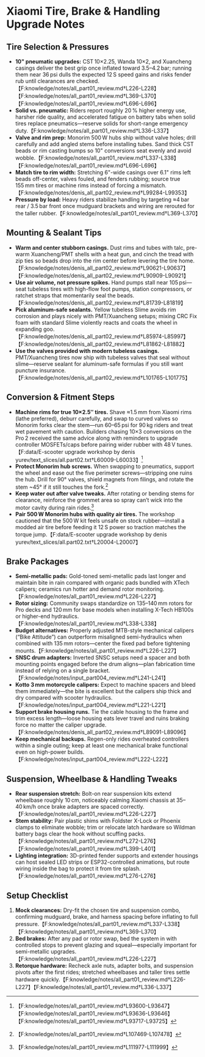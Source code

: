 # Xiaomi Tire, Brake & Handling Upgrade Notes

## Tire Selection & Pressures
- **10" pneumatic upgrades:** CST 10×2.25, Wanda 10×2, and Xuancheng casings deliver the best grip once inflated toward 3.5–4.2 bar; running them near 36 psi dulls the expected 12 S speed gains and risks fender rub until clearances are checked.【F:knowledge/notes/all_part01_review.md†L226-L228】【F:knowledge/notes/all_part01_review.md†L369-L370】【F:knowledge/notes/all_part01_review.md†L696-L696】
- **Solid vs. pneumatic:** Riders report roughly 20 % higher energy use, harsher ride quality, and accelerated fatigue on battery tabs when solid tires replace pneumatics—reserve solids for short-range emergency duty.【F:knowledge/notes/all_part01_review.md†L336-L337】
- **Valve and rim prep:** Monorim 500 W hubs ship without valve holes; drill carefully and add angled stems before installing tubes. Sand thick CST beads or rim casting bumps so 10" conversions seat evenly and avoid wobble.【F:knowledge/notes/all_part01_review.md†L337-L338】【F:knowledge/notes/all_part01_review.md†L696-L696】
- **Match tire to rim width:** Stretching 6"-wide casings over 6.1" rims left beads off-center, valves fouled, and fenders rubbing; source true 155 mm tires or machine rims instead of forcing a mismatch.【F:knowledge/notes/denis_all_part02_review.md†L99284-L99353】
- **Pressure by load:** Heavy riders stabilize handling by targeting ≈4 bar rear / 3.5 bar front once mudguard brackets and wiring are rerouted for the taller rubber.【F:knowledge/notes/all_part01_review.md†L369-L370】

## Mounting & Sealant Tips
- **Warm and center stubborn casings.** Dust rims and tubes with talc, pre-warm Xuancheng/PMT shells with a heat gun, and cinch the tread with zip ties so beads drop into the rim center before levering the tire home.【F:knowledge/notes/denis_all_part02_review.md†L90621-L90637】【F:knowledge/notes/denis_all_part02_review.md†L90909-L90921】
- **Use air volume, not pressure spikes.** Hand pumps stall near 105 psi—seat tubeless tires with high-flow foot pumps, station compressors, or ratchet straps that momentarily seal the beads.【F:knowledge/notes/denis_all_part02_review.md†L81739-L81819】
- **Pick aluminum-safe sealants.** Yellow tubeless Slime avoids rim corrosion and plays nicely with PMT/Xuancheng setups; mixing CRC Fix foam with standard Slime violently reacts and coats the wheel in expanding goo.【F:knowledge/notes/denis_all_part02_review.md†L85974-L85997】【F:knowledge/notes/denis_all_part02_review.md†L81862-L81882】
- **Use the valves provided with modern tubeless casings.** PMT/Xuancheng tires now ship with tubeless valves that seal without slime—reserve sealant for aluminum-safe formulas if you still want puncture insurance.【F:knowledge/notes/denis_all_part02_review.md†L101765-L101775】

## Conversion & Fitment Steps
- **Machine rims for true 10×2.5″ tires.** Shave ≈1.5 mm from Xiaomi rims (lathe preferred), deburr carefully, and swap to curved valves so Monorim forks clear the stem—run 60–65 psi for 90 kg riders and treat wet pavement with caution. Builders chasing 10×3 conversions on the Pro 2 received the same advice along with reminders to upgrade controller MOSFETs/caps before pairing wider rubber with 48 V tunes.【F:data/E-scooter upgrade workshop by denis yurev/text_slices/all.part02.txt†L60009-L60033】[^lathe]
- **Protect Monorim hub screws.** When swapping to pneumatics, support the wheel and ease out the five perimeter screws—stripping one ruins the hub. Drill for 90° valves, shield magnets from filings, and rotate the stem ~45° if it still touches the fork.[^monorim-valve]
- **Keep water out after valve tweaks.** After rotating or bending stems for clearance, reinforce the grommet area so spray can’t wick into the motor cavity during rain rides.[^water-guard]
- **Pair 500 W Monorim hubs with quality air tires.** The workshop cautioned that the 500 W kit feels unsafe on stock rubber—install a modded air tire before feeding it 12 S power so traction matches the torque jump.【F:data/E-scooter upgrade workshop by denis yurev/text_slices/all.part02.txt†L20004-L20007】

## Brake Packages
- **Semi-metallic pads:** Gold-toned semi-metallic pads last longer and maintain bite in rain compared with organic pads bundled with XTech calipers; ceramics run hotter and demand rotor monitoring.【F:knowledge/notes/all_part01_review.md†L226-L227】
- **Rotor sizing:** Community swaps standardize on 135–140 mm rotors for Pro decks and 120 mm for base models when installing X-Tech HB100s or higher-end hydraulics.【F:knowledge/notes/all_part01_review.md†L338-L338】
- **Budget alternatives:** Properly adjusted MTB-style mechanical calipers (“Bike Attitude”) can outperform misaligned semi-hydraulics when combined with 135 mm rotors—center the fixed pad before tightening mounts.【F:knowledge/notes/all_part01_review.md†L226-L227】
- **SNSC drum adapters:** Inverted SNSC setups need a spacer and both mounting points engaged before the drum aligns—plan fabrication time instead of relying on a single bracket.【F:knowledge/notes/input_part004_review.md†L241-L241】
- **Kotto 3 mm motorcycle calipers:** Expect to machine spacers and bleed them immediately—the bite is excellent but the calipers ship thick and dry compared with scooter hydraulics.【F:knowledge/notes/input_part004_review.md†L221-L221】
- **Support brake housing runs.** Tie the cable housing to the frame and trim excess length—loose housing eats lever travel and ruins braking force no matter the caliper upgrade.【F:knowledge/notes/denis_all_part02_review.md†L89091-L89096】
- **Keep mechanical backups.** Regen-only rides overheated controllers within a single outing; keep at least one mechanical brake functional even on high-power builds.【F:knowledge/notes/input_part004_review.md†L222-L222】

## Suspension, Wheelbase & Handling Tweaks
- **Rear suspension stretch:** Bolt-on rear suspension kits extend wheelbase roughly 10 cm, noticeably calming Xiaomi chassis at 35–40 km/h once brake adapters are spaced correctly.【F:knowledge/notes/all_part01_review.md†L226-L227】
- **Stem stability:** Pair plastic shims with Foldster X-Lock or Phoenix clamps to eliminate wobble; trim or relocate latch hardware so Wildman battery bags clear the hook without scuffing packs.【F:knowledge/notes/all_part01_review.md†L272-L276】【F:knowledge/notes/all_part01_review.md†L399-L401】
- **Lighting integration:** 3D-printed fender supports and extender housings can host sealed LED strips or ESP32-controlled animations, but route wiring inside the bag to protect it from tire splash.【F:knowledge/notes/all_part01_review.md†L276-L276】

## Setup Checklist
1. **Mock clearances:** Dry-fit the chosen tire and suspension combo, confirming mudguard, brake, and harness spacing before inflating to full pressure.【F:knowledge/notes/all_part01_review.md†L337-L338】【F:knowledge/notes/all_part01_review.md†L369-L370】
2. **Bed brakes:** After any pad or rotor swap, bed the system in with controlled stops to prevent glazing and squeal—especially important for semi-metallic upgrades.【F:knowledge/notes/all_part01_review.md†L226-L227】
3. **Retorque hardware:** Recheck axle nuts, adapter bolts, and suspension pivots after the first rides; stretched wheelbases and taller tires settle hardware quickly.【F:knowledge/notes/all_part01_review.md†L226-L227】【F:knowledge/notes/all_part01_review.md†L336-L337】

[^lathe]: 【F:knowledge/notes/all_part01_review.md†L93600-L93647】【F:knowledge/notes/all_part01_review.md†L93636-L93646】【F:knowledge/notes/all_part01_review.md†L93717-L93725】
[^monorim-valve]: 【F:knowledge/notes/all_part01_review.md†L107469-L107478】
[^water-guard]: 【F:knowledge/notes/all_part01_review.md†L111977-L111999】

